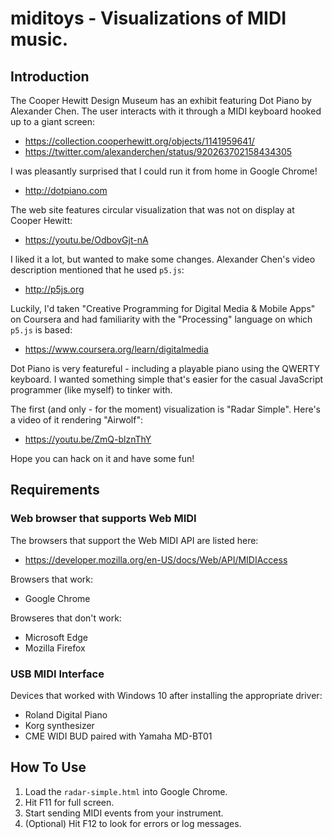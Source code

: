 # miditoys - Visualizations of MIDI music.

## Introduction

The Cooper Hewitt Design Museum has an exhibit featuring Dot Piano by Alexander Chen.  The user interacts with it through a MIDI keyboard hooked up to a giant screen:
* https://collection.cooperhewitt.org/objects/1141959641/
* https://twitter.com/alexanderchen/status/920263702158434305

I was pleasantly surprised that I could run it from home in Google Chrome!
* http://dotpiano.com

The web site features circular visualization that was not on display at Cooper Hewitt:
* https://youtu.be/OdbovGjt-nA

I liked it a lot, but wanted to make some changes.  Alexander Chen's video description mentioned that he used `p5.js`:
* http://p5js.org

Luckily, I'd taken "Creative Programming for Digital Media & Mobile Apps" on Coursera and had familiarity with the "Processing" language on which `p5.js` is based:
* https://www.coursera.org/learn/digitalmedia

Dot Piano is very featureful - including a playable piano using the QWERTY keyboard.  I wanted something simple that's easier for the casual JavaScript programmer (like myself) to tinker with.

The first (and only - for the moment) visualization is "Radar Simple".  Here's a video of it rendering "Airwolf":
* https://youtu.be/ZmQ-blznThY

Hope you can hack on it and have some fun!

## Requirements

### Web browser that supports Web MIDI 
The browsers that support the Web MIDI API are listed here:
* https://developer.mozilla.org/en-US/docs/Web/API/MIDIAccess

Browsers that work:
* Google Chrome

Browseres that don't work:
* Microsoft Edge
* Mozilla Firefox

### USB MIDI Interface

Devices that worked with Windows 10 after installing the appropriate driver:
* Roland Digital Piano
* Korg synthesizer
* CME WIDI BUD paired with Yamaha MD-BT01

## How To Use

1. Load the `radar-simple.html` into Google Chrome.
2. Hit F11 for full screen.
3. Start sending MIDI events from your instrument.
4. (Optional) Hit F12 to look for errors or log messages.

